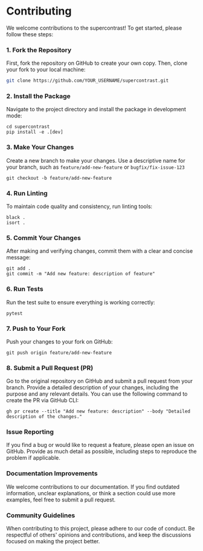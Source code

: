 # Contributing

We welcome contributions to the supercontrast! To get started, please follow these steps:

### 1. Fork the Repository

First, fork the repository on GitHub to create your own copy. Then, clone your fork to your local machine:

```bash
git clone https://github.com/YOUR_USERNAME/supercontrast.git
```

### 2. Install the Package
Navigate to the project directory and install the package in development mode:

``` 
cd supercontrast
pip install -e .[dev]

```

### 3. Make Your Changes
Create a new branch to make your changes. Use a descriptive name for your branch, such as `feature/add-new-feature` or `bugfix/fix-issue-123`

```
git checkout -b feature/add-new-feature

```

### 4. Run Linting
To maintain code quality and consistency, run linting tools:

```
black .
isort .
```

### 5. Commit Your Changes
After making and verifying changes, commit them with a clear and concise message:

```
git add .
git commit -m "Add new feature: description of feature"
```

### 6. Run Tests
Run the test suite to ensure everything is working correctly:
```
pytest
```

### 7. Push to Your Fork
Push your changes to your fork on GitHub:
```
git push origin feature/add-new-feature
```

### 8. Submit a Pull Request (PR)
Go to the original repository on GitHub and submit a pull request from your branch. Provide a detailed description of your changes, including the purpose and any relevant details. You can use the following command to create the PR via GitHub CLI:

```
gh pr create --title "Add new feature: description" --body "Detailed description of the changes."

```
### Issue Reporting

If you find a bug or would like to request a feature, please open an issue on GitHub. Provide as much detail as possible, including steps to reproduce the problem if applicable.

### Documentation Improvements

We welcome contributions to our documentation. If you find outdated information, unclear explanations, or think a section could use more examples, feel free to submit a pull request.

### Community Guidelines

When contributing to this project, please adhere to our code of conduct. Be respectful of others' opinions and contributions, and keep the discussions focused on making the project better.
